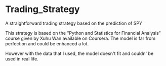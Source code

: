 # Trading_Strategy
A straightforward trading strategy based on the prediction of SPY

This strategy is based on the "Python and Statistics for Financial Analysis" course given by Xuhu Wan available on Coursera. The model is far from perfection and could be enhanced a lot.


However with the data that I used, the model doesn't fit and couldn' be used in real life. 
